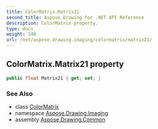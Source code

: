 ```yaml
---
title: ColorMatrix.Matrix21
second_title: Aspose.Drawing for .NET API Reference
description: ColorMatrix property. 
type: docs
weight: 140
url: /net/aspose.drawing.imaging/colormatrix/matrix21/
---
```

## ColorMatrix.Matrix21 property

```csharp
public float Matrix21 { get; set; }
```

### See Also

* class [ColorMatrix](../)
* namespace [Aspose.Drawing.Imaging](../../colormatrix/)
* assembly [Aspose.Drawing.Common](../../../)


